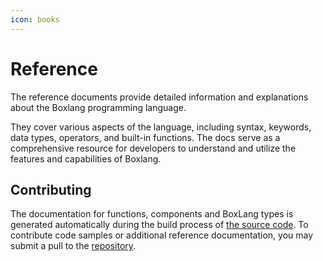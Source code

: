 ```yaml
---
icon: books
---
```


# Reference

The reference documents provide detailed information and explanations about the Boxlang programming language.

They cover various aspects of the language, including syntax, keywords, data types, operators, and built-in functions. The docs serve as a comprehensive resource for developers to understand and utilize the features and capabilities of Boxlang.

## Contributing

The documentation for functions, components and BoxLang types is generated automatically during the build process of [the source code](https://github.com/ortus-boxlang/boxlang). To contribute code samples or additional reference documentation, you may submit a pull to the [repository](https://github.com/ortus-boxlang/boxlang).
